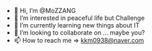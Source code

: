 - 👋 Hi, I’m @MoZZANG
- 👀 I’m interested in peaceful life but Challenge
- 🌱 I’m currently learning new things about IT
- 💞️ I’m looking to collaborate on ... maybe you?
- 📫 How to reach me => kkm0938@naver.com

